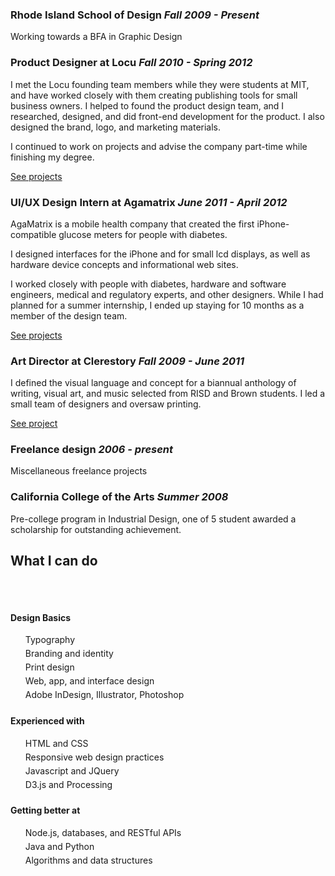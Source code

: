 <style>

.project-title {
	font-size: 15px;
	letter-spacing: 4px;
}

.sidebar h2 {
	padding-bottom: 50px
}

.sidebar li {
	list-style: none;
	padding-bottom: 5px
}

@media (min-width: 1200px) {
	.sidebar {
		position: absolute;
		top: 50%;
		left: 60%;
	}
}
</style>

### Rhode Island School of Design *Fall 2009 - Present* 

Working towards a BFA in Graphic Design

### Product Designer at Locu *Fall 2010 - Spring 2012*

I met the Locu founding team members while they were students at MIT, and have worked closely with them creating publishing tools for small business owners. I helped to found the product design team, and I researched, designed, and did front-end development for the product. I also designed the brand, logo, and marketing materials.

I continued to work on projects and advise the company part-time while finishing my degree.

<a href="#" data-item-link="locu">See projects</a>

### UI/UX Design Intern at Agamatrix *June 2011 - April 2012*

AgaMatrix is a mobile health company that created the first iPhone-compatible glucose meters for people with diabetes.

I designed interfaces for the iPhone and for small lcd displays, as well as hardware device concepts and informational web sites.

I worked closely with people with diabetes, hardware and software engineers, medical and regulatory experts, and other designers. While I had planned for a summer internship, I ended up staying for 10 months as a member of the design team.

<a href="#" data-item-link="agamatrix">See projects</a>

### Art Director at Clerestory *Fall 2009 - June 2011*

I defined the visual language and concept for a biannual  anthology of writing, visual art, and music selected from RISD and Brown students. I led a small team of designers and oversaw printing.

<a href="#" data-item-link="clerestory">See project</a>

### Freelance design *2006 - present*

Miscellaneous freelance projects

### California College of the Arts *Summer 2008*

Pre-college program in Industrial Design, one of 5 student awarded a scholarship for outstanding achievement.

<div class="sidebar">
<h2>What I can do</h2>

<h4>Design Basics</h4>
<ul> <li>Typography
</li><li>Branding and identity
</li><li>Print design
</li><li>Web, app, and interface design
</li><li>Adobe InDesign, Illustrator, Photoshop
</li></ul>

<h4>Experienced with</h4>

<ul class="noL"> <li>HTML and CSS
</li><li>Responsive web design practices
</li><li>Javascript and JQuery
</li><li>D3.js and Processing
</li></ul>

<h4>Getting better at</h4>

<ul> <li>Node.js, databases, and RESTful APIs
</li><li>Java and Python
</li><li>Algorithms and data structures
</li></ul>

</div>